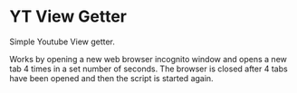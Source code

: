 # YT View Getter
Simple Youtube View getter.

Works by opening a new web browser incognito window and opens a new tab 4 times in a set number of seconds. The browser is closed after 4 tabs have been opened and then the script is started again.
